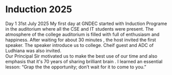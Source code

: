 # Induction 2025
Day 1
31st July 2025
My first day at GNDEC started with Induction Programe in the auditorium where all the CSE and IT students were present. The atmosphere of the college auditorium is filled with full of enthusiasm and happiness.  After waiting for about 30 minutes , the host invited the first speaker. The speaker introduce us to college. Cheif guest and ADC of Ludhiana was also invited.  
Our Principal Sir  motivated us to make the best use of our time and also emphasis that it's 70 years of sharing brilliant brain . 
I learned an essential lesson: “Grap the  the opportunity; don’t wait for it to come to you.” 

